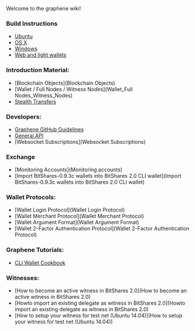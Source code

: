 Welcome to the graphene wiki!

### Build Instructions

* [Ubuntu](build-ubuntu)
* [OS X](Building-on-OS-X)
* [Windows](BUILD_WIN32)
* [Web and light wallets](Web-and-light-wallets-release-procedure)

### Introduction Material:

* [Blockchain Objects](Blockchain Objects)
* [Wallet / Full Nodes / Witness Nodes](Wallet_Full Nodes_Witness_Nodes)
* [Stealth Transfers](StealthTransfers)

### Developers:

* [Graphene GitHub Guidelines](Graphene-GitHub-Guidelines)
* [General API](API)
* [Websocket Subscriptions](Websocket Subscriptions)

### Exchange

* [Monitoring Accounts](Monitoring accounts)
* [Import BitShares-0.9.3c wallets into BitShares 2.0 CLI wallet](Import BitShares-0.9.3c wallets into BitShares 2.0 CLI wallet)

### Wallet Protocols:

* [Wallet Login Protocol](Wallet Login Protocol)
* [Wallet Merchant Protocol](Wallet Merchant Protocol)
* [Wallet Argument Format](Wallet Argument Format)
* [Wallet 2-Factor Authentication Protocol](Wallet 2-Factor Authentication Protocol)

### Graphene Tutorials:

* [CLI Wallet Cookbook](https://github.com/cryptonomex/graphene/wiki/CLI-Wallet-Cookbook)

### Witnesses:

* [How to become an active witness in BitShares 2.0](How to become an active witness in BitShares 2.0)
* [Howto import an existing delegate as witness in BitShares 2.0](Howto import an existing delegate as witness in BitShares 2.0)
* [How to setup your witness for test net (Ubuntu 14.04)](How to setup your witness for test net (Ubuntu 14.04))